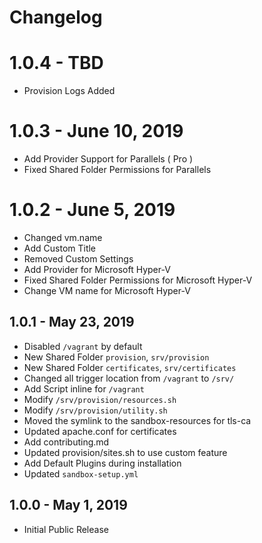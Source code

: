 # Changelog

# 1.0.4 - TBD
- Provision Logs Added

# 1.0.3 - June 10, 2019
- Add Provider Support for Parallels ( Pro )
- Fixed Shared Folder Permissions for Parallels

# 1.0.2 - June 5, 2019
- Changed vm.name
- Add Custom Title
- Removed Custom Settings
- Add Provider for Microsoft Hyper-V
- Fixed Shared Folder Permissions for Microsoft Hyper-V
- Change VM name for Microsoft Hyper-V

## 1.0.1 - May 23, 2019
- Disabled `/vagrant` by default
- New Shared Folder `provision`, `srv/provision`
- New Shared Folder `certificates`, `srv/certificates`
- Changed all trigger location from `/vagrant` to `/srv/`
- Add Script inline for `/vagrant`
- Modify `/srv/provision/resources.sh`
- Modify `/srv/provision/utility.sh`
- Moved the symlink to the sandbox-resources for tls-ca
- Updated apache.conf for certificates
- Add contributing.md
- Updated provision/sites.sh to use custom feature
- Add Default Plugins during installation
- Updated `sandbox-setup.yml`

## 1.0.0 - May 1, 2019
- Initial Public Release